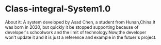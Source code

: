 # Class-integral-System1.0
About it:
A system developed by Asad Chen, a student from Hunan,China.It was born in 2020, but quickly it be stopped supporting because 
of developer's schoolwork and the limit of technology.Now,the developer won't update it and it is just a reference and example
in the futuer's project.
